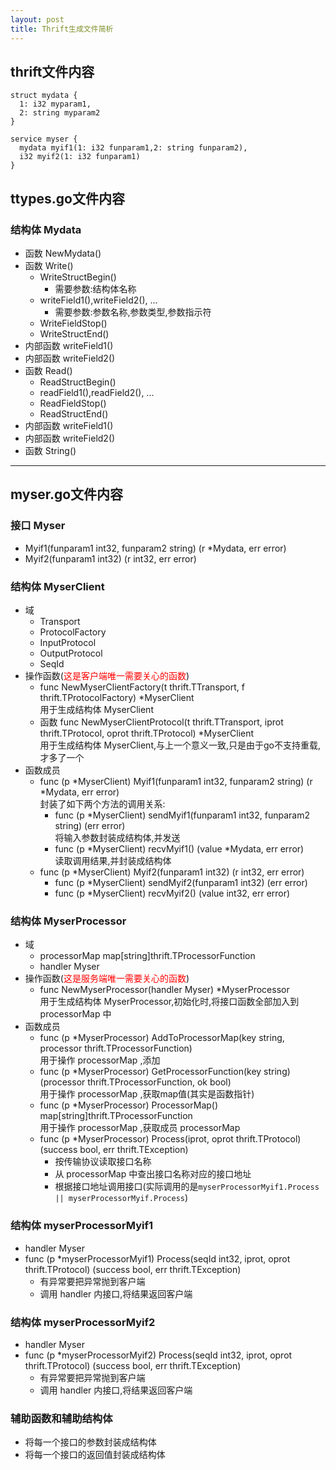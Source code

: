 ```yaml
---
layout: post
title: Thrift生成文件简析
---
```

## thrift文件内容
```
struct mydata {
  1: i32 myparam1,
  2: string myparam2
}

service myser {
  mydata myif1(1: i32 funparam1,2: string funparam2),
  i32 myif2(1: i32 funparam1)
}
```

## ttypes.go文件内容

### 结构体 Mydata   

* 函数 NewMydata()
* 函数 Write()
    * WriteStructBegin()
        * 需要参数:结构体名称
    * writeField1(),writeField2(),  ...
        * 需要参数:参数名称,参数类型,参数指示符
    * WriteFieldStop()
    * WriteStructEnd()
* 内部函数 writeField1()
* 内部函数 writeField2()
* 函数 Read()
    * ReadStructBegin()
    * readField1(),readField2(), ...
    * ReadFieldStop()
    * ReadStructEnd()
* 内部函数 writeField1()
* 内部函数 writeField2()
* 函数 String()

----------------------------------

## myser.go文件内容

### 接口 Myser
* Myif1(funparam1 int32, funparam2 string) (r *Mydata, err error)
* Myif2(funparam1 int32) (r int32, err error)

### 结构体 MyserClient
* 域
    * Transport
    * ProtocolFactory
    * InputProtocol
    * OutputProtocol
    * SeqId
* 操作函数(<span style="color:red">这是客户端唯一需要关心的函数</span>)
    * func NewMyserClientFactory(t thrift.TTransport, f thrift.TProtocolFactory) *MyserClient  
      用于生成结构体 MyserClient
    * 函数 func NewMyserClientProtocol(t thrift.TTransport, iprot thrift.TProtocol, oprot thrift.TProtocol) *MyserClient  
      用于生成结构体 MyserClient,与上一个意义一致,只是由于go不支持重载,才多了一个
* 函数成员  
    * func (p *MyserClient) Myif1(funparam1 int32, funparam2 string) (r *Mydata, err error)  
      封装了如下两个方法的调用关系:
        * func (p *MyserClient) sendMyif1(funparam1 int32, funparam2 string) (err error)  
          将输入参数封装成结构体,并发送
        * func (p *MyserClient) recvMyif1() (value *Mydata, err error)  
          读取调用结果,并封装成结构体
    * func (p *MyserClient) Myif2(funparam1 int32) (r int32, err error) 
        * func (p *MyserClient) sendMyif2(funparam1 int32) (err error)
        * func (p *MyserClient) recvMyif2() (value int32, err error) 

### 结构体 MyserProcessor
* 域
    * processorMap map[string]thrift.TProcessorFunction
    * handler      Myser
* 操作函数(<span style="color:red">这是服务端唯一需要关心的函数</span>)
     * func NewMyserProcessor(handler Myser) *MyserProcessor  
       用于生成结构体 MyserProcessor,初始化时,将接口函数全部加入到 processorMap 中
* 函数成员
    * func (p *MyserProcessor) AddToProcessorMap(key string, processor thrift.TProcessorFunction)  
    用于操作 processorMap ,添加
    * func (p *MyserProcessor) GetProcessorFunction(key string) (processor thrift.TProcessorFunction, ok bool)  
    用于操作 processorMap ,获取map值(其实是函数指针)
    * func (p *MyserProcessor) ProcessorMap() map[string]thrift.TProcessorFunction  
    用于操作 processorMap ,获取成员 processorMap
    * func (p *MyserProcessor) Process(iprot, oprot thrift.TProtocol) (success bool, err thrift.TException) 
        * 按传输协议读取接口名称
        * 从 processorMap 中查出接口名称对应的接口地址
        * 根据接口地址调用接口(实际调用的是`myserProcessorMyif1.Process || myserProcessorMyif.Process`)

### 结构体 myserProcessorMyif1
* handler Myser
* func (p *myserProcessorMyif1) Process(seqId int32, iprot, oprot thrift.TProtocol) (success bool, err thrift.TException)
    * 有异常要把异常抛到客户端
    * 调用 handler 内接口,将结果返回客户端
    
### 结构体 myserProcessorMyif2
* handler Myser
* func (p *myserProcessorMyif2) Process(seqId int32, iprot, oprot thrift.TProtocol) (success bool, err thrift.TException)
    * 有异常要把异常抛到客户端
    * 调用 handler 内接口,将结果返回客户端

### 辅助函数和辅助结构体
* 将每一个接口的参数封装成结构体
* 将每一个接口的返回值封装成结构体

